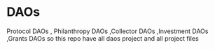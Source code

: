 # DAOs
Protocol DAOs , Philanthropy DAOs ,Collector DAOs ,Investment DAOs ,Grants DAOs so this repo have all daos project and all project files
